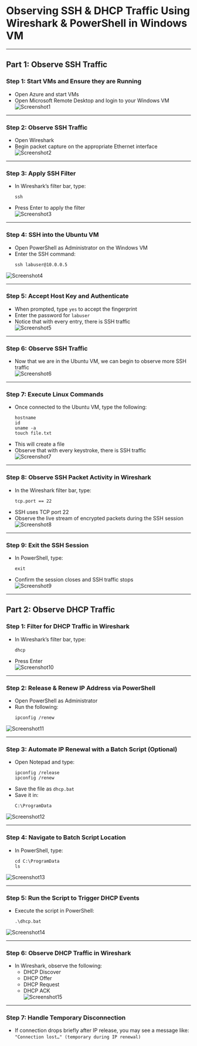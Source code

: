 # Observing SSH & DHCP Traffic Using Wireshark & PowerShell in Windows VM

---

## Part 1: Observe SSH Traffic

### Step 1: Start VMs and Ensure they are Running
- Open Azure and start VMs  
- Open Microsoft Remote Desktop and login to your Windows VM  
![Screenshot1](images/Screenshot1.png)

---

### Step 2: Observe SSH Traffic
- Open Wireshark  
- Begin packet capture on the appropriate Ethernet interface  
![Screenshot2](images/Screenshot2.png)

---

### Step 3: Apply SSH Filter
- In Wireshark’s filter bar, type:  
  ```
  ssh
  ```  
- Press Enter to apply the filter  
![Screenshot3](images/Screenshot3.png)

---

### Step 4: SSH into the Ubuntu VM
- Open PowerShell as Administrator on the Windows VM  
- Enter the SSH command:  
  ```
  ssh labuser@10.0.0.5
  ```  
![Screenshot4](images/Screenshot4.png)

---

### Step 5: Accept Host Key and Authenticate
- When prompted, type `yes` to accept the fingerprint  
- Enter the password for `labuser`  
- Notice that with every entry, there is SSH traffic  
![Screenshot5](images/Screenshot5.png)

---

### Step 6: Observe SSH Traffic
- Now that we are in the Ubuntu VM, we can begin to observe more SSH traffic  
![Screenshot6](images/Screenshot6.png)

---

### Step 7: Execute Linux Commands
- Once connected to the Ubuntu VM, type the following:  
  ```
  hostname
  id
  uname -a
  touch file.txt
  ```  
- This will create a file  
- Observe that with every keystroke, there is SSH traffic  
![Screenshot7](images/Screenshot7.png)

---

### Step 8: Observe SSH Packet Activity in Wireshark
- In the Wireshark filter bar, type:  
  ```
  tcp.port == 22
  ```  
- SSH uses TCP port 22  
- Observe the live stream of encrypted packets during the SSH session  
![Screenshot8](images/Screenshot8.png)

---

### Step 9: Exit the SSH Session
- In PowerShell, type:  
  ```
  exit
  ```  
- Confirm the session closes and SSH traffic stops  
![Screenshot9](images/Screenshot9.png)

---

## Part 2: Observe DHCP Traffic

### Step 1: Filter for DHCP Traffic in Wireshark
- In Wireshark’s filter bar, type:  
  ```
  dhcp
  ```  
- Press Enter  
![Screenshot10](images/Screenshot10.png)

---

### Step 2: Release & Renew IP Address via PowerShell
- Open PowerShell as Administrator  
- Run the following:  
  ```
  ipconfig /renew
  ```  
![Screenshot11](images/Screenshot11.png)

---

### Step 3: Automate IP Renewal with a Batch Script (Optional)
- Open Notepad and type:  
  ```
  ipconfig /release
  ipconfig /renew
  ```  
- Save the file as `dhcp.bat`  
- Save it in:  
  ```
  C:\ProgramData
  ```  
![Screenshot12](images/Screenshot12.png)

---

### Step 4: Navigate to Batch Script Location
- In PowerShell, type:  
  ```
  cd C:\ProgramData
  ls
  ```  
![Screenshot13](images/Screenshot13.png)

---

### Step 5: Run the Script to Trigger DHCP Events
- Execute the script in PowerShell:  
  ```
  .\dhcp.bat
  ```  
![Screenshot14](images/Screenshot14.png)

---

### Step 6: Observe DHCP Traffic in Wireshark
- In Wireshark, observe the following:
  - DHCP Discover
  - DHCP Offer
  - DHCP Request
  - DHCP ACK  
![Screenshot15](images/Screenshot15.png)

---

### Step 7: Handle Temporary Disconnection
- If connection drops briefly after IP release, you may see a message like:  
  `"Connection lost…" (temporary during IP renewal)`